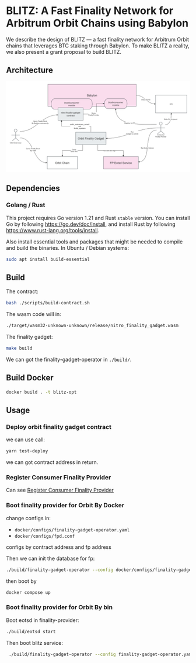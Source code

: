 # BLITZ: A Fast Finality Network for Arbitrum Orbit Chains using Babylon

We describe the design of BLITZ — a fast finality network for Arbitrum Orbit chains that leverages BTC staking through Babylon. To make BLITZ a reality, we also present a grant proposal to build BLITZ.

## Architecture

![Overview](<docs/images/architecture.png>)

## Dependencies

### Golang / Rust

This project requires Go version 1.21 and Rust `stable` version. You can install Go by following https://go.dev/doc/install, and install Rust by following https://www.rust-lang.org/tools/install.

Also install essential tools and packages that might be needed to compile and build the binaries. In Ubuntu / Debian systems:

```bash
sudo apt install build-essential
```

## Build

The contract:

```bash
bash ./scripts/build-contract.sh 
```

The wasm code will in:

```bash
./target/wasm32-unknown-unknown/release/nitro_finality_gadget.wasm 
```

The finality gadget:

```bash
make build
```

We can got the finality-gadget-operator in `./build/`.

## Build Docker

```bash
docker build . -t blitz-opt
```

## Usage

### Deploy orbit finality gadget contract

we can use call:

```bash
yarn test-deploy
```

we can got contract address in return.

### Register Consumer Finality Provider

Can see [Register Consumer Finality Provider](./docs/registrator.md)

### Boot finality provider for Orbit By Docker

change configs in:

- `docker/configs/finality-gadget-operator.yaml`
- `docker/configs/fpd.conf`

configs by contract address and fp address

Then we can init the database for fp:

```bash
./build/finality-gadget-operator --config docker/configs/finality-gadget-operator.yaml fps restore {keyname} {btcpubkey}
```

then boot by

```bash
docker compose up
```

### Boot finality provider for Orbit By bin

Boot eotsd in finality-provider:

```bash
./build/eotsd start
```

Then boot blitz service:

```bash
 ./build/finality-gadget-operator --config finality-gadget-operator.yaml
```
